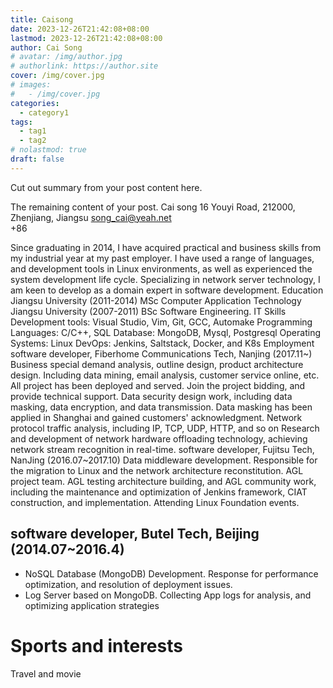 ```yaml
---
title: Caisong
date: 2023-12-26T21:42:08+08:00
lastmod: 2023-12-26T21:42:08+08:00
author: Cai Song
# avatar: /img/author.jpg
# authorlink: https://author.site
cover: /img/cover.jpg
# images:
#   - /img/cover.jpg
categories:
  - category1
tags:
  - tag1
  - tag2
# nolastmod: true
draft: false
---
```


Cut out summary from your post content here.

<!--more-->

The remaining content of your post.
Cai song
16 Youyi Road, 212000, Zhenjiang, Jiangsu
song_cai@yeah.net  
+86 

Since graduating in 2014, I have acquired practical and business skills from my industrial year at my past employer. I have used a range of languages, and development tools in Linux environments, as well as experienced the system development life cycle. Specializing in network server technology, I am keen to develop as a domain expert in software development.
Education
Jiangsu University (2011-2014) MSc Computer Application Technology
Jiangsu University (2007-2011) BSc Software Engineering.
IT Skills
Development tools: Visual Studio, Vim, Git, GCC, Automake Programming Languages: C/C++, SQL Database: MongoDB, Mysql, Postgresql Operating Systems: Linux DevOps: Jenkins, Saltstack, Docker, and K8s
Employment
software developer, Fiberhome Communications Tech, Nanjing (2017.11~)
Business special demand analysis, outline design, product architecture design. Including data mining, email analysis, customer service online, etc. All project has been deployed and served.
Join the project bidding, and provide technical support.
Data security design work, including data masking, data encryption, and data transmission. Data masking has been applied in Shanghai and gained customers' acknowledgment.
Network protocol traffic analysis, including IP, TCP, UDP, HTTP, and so on
Research and development of network hardware offloading technology, achieving network stream recognition in real-time.
software developer, Fujitsu Tech, NanJing (2016.07~2017.10)
Data middleware development. Responsible for the migration to Linux and the network architecture reconstitution.
AGL project team. AGL testing architecture building, and AGL community work, including the maintenance and optimization of Jenkins framework, CIAT construction, and implementation. Attending Linux Foundation events.
## software developer, Butel Tech, Beijing (2014.07~2016.4)
* NoSQL Database (MongoDB) Development. Response for performance optimization, and resolution of deployment issues.
* Log Server based on MongoDB. Collecting App logs for analysis, and optimizing application strategies

# Sports and interests
Travel and movie